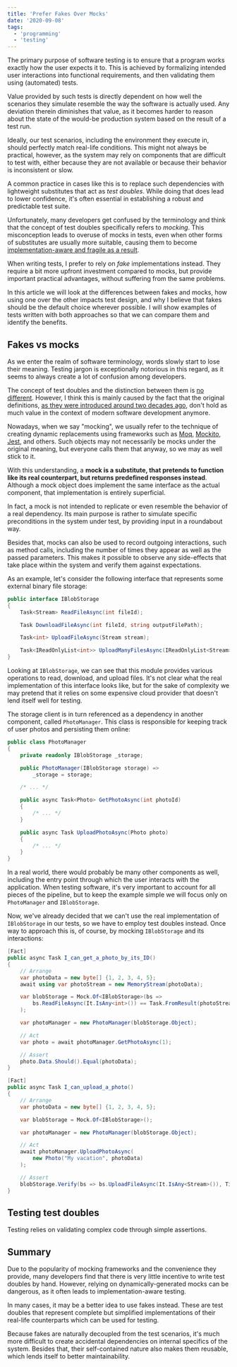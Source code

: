 ```yaml
---
title: 'Prefer Fakes Over Mocks'
date: '2020-09-08'
tags:
  - 'programming'
  - 'testing'
---
```


The primary purpose of software testing is to ensure that a program works exactly how the user expects it to. This is achieved by formalizing intended user interactions into functional requirements, and then validating them using (automated) tests.

Value provided by such tests is directly dependent on how well the scenarios they simulate resemble the way the software is actually used. Any deviation therein diminishes that value, as it becomes harder to reason about the state of the would-be production system based on the result of a test run.

Ideally, our test scenarios, including the environment they execute in, should perfectly match real-life conditions. This might not always be practical, however, as the system may rely on components that are difficult to test with, either because they are not available or because their behavior is inconsistent or slow.

A common practice in cases like this is to replace such dependencies with lightweight substitutes that act as _test doubles_. While doing that does lead to lower confidence, it's often essential in establishing a robust and predictable test suite.

Unfortunately, many developers get confused by the terminology and think that the concept of test doubles specifically refers to _mocking_. This misconception leads to overuse of mocks in tests, even when other forms of substitutes are usually more suitable, causing them to become [implementation-aware and fragile as a result](/blog/unit-testing-is-overrated).

When writing tests, I prefer to rely on _fake_ implementations instead. They require a bit more upfront investment compared to mocks, but provide important practical advantages, without suffering from the same problems.

In this article we will look at the differences between fakes and mocks, how using one over the other impacts test design, and why I believe that fakes should be the default choice wherever possible. I will show examples of tests written with both approaches so that we can compare them and identify the benefits.

## Fakes vs mocks

As we enter the realm of software terminology, words slowly start to lose their meaning. Testing jargon is exceptionally notorious in this regard, as it seems to always create a lot of confusion among developers.

The concept of test doubles and the distinction between them is [no different](https://stackoverflow.com/questions/346372/whats-the-difference-between-faking-mocking-and-stubbing). However, I think this is mainly caused by the fact that the original definitions, [as they were introduced around two decades ago](https://en.wikipedia.org/wiki/Mock_object#Mocks.2C_fakes.2C_and_stubs), don't hold as much value in the context of modern software development anymore.

Nowadays, when we say "mocking", we usually refer to the technique of creating dynamic replacements using frameworks such as [Moq](https://github.com/moq/moq4), [Mockito](https://github.com/mockito/mockito), [Jest](https://github.com/facebook/jest), and others. Such objects may not necessarily be mocks under the original meaning, but everyone calls them that anyway, so we may as well stick to it.

With this understanding, a **mock is a substitute, that pretends to function like its real counterpart, but returns predefined responses instead**. Although a mock object does implement the same interface as the actual component, that implementation is entirely superficial.

In fact, a mock is not intended to replicate or even resemble the behavior of a real dependency. Its main purpose is rather to simulate specific preconditions in the system under test, by providing input in a roundabout way.

Besides that, mocks can also be used to record outgoing interactions, such as method calls, including the number of times they appear as well as the passed parameters. This makes it possible to observe any side-effects that take place within the system and verify them against expectations.

As an example, let's consider the following interface that represents some external binary file storage:

```csharp
public interface IBlobStorage
{
    Task<Stream> ReadFileAsync(int fileId);

    Task DownloadFileAsync(int fileId, string outputFilePath);

    Task<int> UploadFileAsync(Stream stream);

    Task<IReadOnlyList<int>> UploadManyFilesAsync(IReadOnlyList<Stream> streams);
}
```

Looking at `IBlobStorage`, we can see that this module provides various operations to read, download, and upload files. It's not clear what the real implementation of this interface looks like, but for the sake of complexity we may pretend that it relies on some expensive cloud provider that doesn't lend itself well for testing.

The storage client is in turn referenced as a dependency in another component, called `PhotoManager`. This class is responsible for keeping track of user photos and persisting them online:

```csharp
public class PhotoManager
{
    private readonly IBlobStorage _storage;

    public PhotoManager(IBlobStorage storage) =>
        _storage = storage;

    /* ... */

    public async Task<Photo> GetPhotoAsync(int photoId)
    {
        /* ... */
    }

    public async Task UploadPhotoAsync(Photo photo)
    {
        /* ... */
    }
}
```

In a real world, there would probably be many other components as well, including the entry point through which the user interacts with the application. When testing software, it's very important to account for all pieces of the pipeline, but to keep the example simple we will focus only on `PhotoManager` and `IBlobStorage`.

Now, we've already decided that we can't use the real implementation of `IBlobStorage` in our tests, so we have to employ test doubles instead. Once way to approach this is, of course, by mocking `IBlobStorage` and its interactions:

```csharp
[Fact]
public async Task I_can_get_a_photo_by_its_ID()
{
    // Arrange
    var photoData = new byte[] {1, 2, 3, 4, 5};
    await using var photoStream = new MemoryStream(photoData);

    var blobStorage = Mock.Of<IBlobStorage>(bs =>
        bs.ReadFileAsync(It.IsAny<int>()) == Task.FromResult(photoStream)
    );

    var photoManager = new PhotoManager(blobStorage.Object);

    // Act
    var photo = await photoManager.GetPhotoAsync(1);

    // Assert
    photo.Data.Should().Equal(photoData);
}

[Fact]
public async Task I_can_upload_a_photo()
{
    // Arrange
    var photoData = new byte[] {1, 2, 3, 4, 5};

    var blobStorage = Mock.Of<IBlobStorage>();

    var photoManager = new PhotoManager(blobStorage.Object);

    // Act
    await photoManager.UploadPhotoAsync(
        new Photo("My vacation", photoData)
    );

    // Assert
    blobStorage.Verify(bs => bs.UploadFileAsync(It.IsAny<Stream>()), Times.Once());
}
```

## Testing test doubles

Testing relies on validating complex code through simple assertions.

## Summary

Due to the popularity of mocking frameworks and the convenience they provide, many developers find that there is very little incentive to write test doubles by hand. However, relying on dynamically-generated mocks can be dangerous, as it often leads to implementation-aware testing.

In many cases, it may be a better idea to use fakes instead. These are test doubles that represent complete but simplified implementations of their real-life counterparts which can be used for testing.

Because fakes are naturally decoupled from the test scenarios, it's much more difficult to create accidental dependencies on internal specifics of the system. Besides that, their self-contained nature also makes them reusable, which lends itself to better maintainability.
